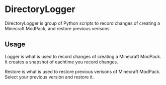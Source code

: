 # DirectoryLogger
DirectoryLogger is group of Python scripts to record changes of creating a Minecraft ModPack, and restore previous verisons.

## Usage
Logger is what is used to record changes of creating a Minecraft ModPack.
It creates a snapshot of eachtime you record changes.

Restore is what is used to restore previous verisons of Minecraft ModPack.
Select your previous version and restore it.
